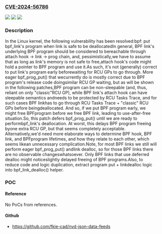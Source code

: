 ### [CVE-2024-56786](https://cve.mitre.org/cgi-bin/cvename.cgi?name=CVE-2024-56786)
![](https://img.shields.io/static/v1?label=Product&message=Linux&color=blue)
![](https://img.shields.io/static/v1?label=Version&message=1da177e4c3f41524e886b7f1b8a0c1fc7321cac2%3C%205fe23c57abadfd46a7a66e81f3536e4757252a0b%20&color=brighgreen)
![](https://img.shields.io/static/v1?label=Vulnerability&message=n%2Fa&color=brighgreen)

### Description

In the Linux kernel, the following vulnerability has been resolved:bpf: put bpf_link's program when link is safe to be deallocatedIn general, BPF link's underlying BPF program should be considered to bereachable through attach hook -> link -> prog chain, and, pessimistically,we have to assume that as long as link's memory is not safe to free,attach hook's code might hold a pointer to BPF program and use it.As such, it's not (generally) correct to put link's program early beforewaiting for RCU GPs to go through. More eager bpf_prog_put() that wecurrently do is mostly correct due to BPF program's release code doingsimilar RCU GP waiting, but as will be shown in the following patches,BPF program can be non-sleepable (and, thus, reliant on only "classic"RCU GP), while BPF link's attach hook can have sleepable semantics andneeds to be protected by RCU Tasks Trace, and for such cases BPF linkhas to go through RCU Tasks Trace + "classic" RCU GPs before beingdeallocated. And so, if we put BPF program early, we might free BPFprogram before we free BPF link, leading to use-after-free situation.So, this patch defers bpf_prog_put() until we are ready to performbpf_link's deallocation. At worst, this delays BPF program freeing byone extra RCU GP, but that seems completely acceptable. Alternatively,we'd need more elaborate ways to determine BPF hook, BPF link, and BPFprogram lifetimes, and how they relate to each other, which seems likean unnecessary complication.Note, for most BPF links we still will perform eager bpf_prog_put() andlink dealloc, so for those BPF links there are no observable changeswhatsoever. Only BPF links that use deferred dealloc might noticeslightly delayed freeing of BPF programs.Also, to reduce code and logic duplication, extract program put + linkdealloc logic into bpf_link_dealloc() helper.

### POC

#### Reference
No PoCs from references.

#### Github
- https://github.com/fkie-cad/nvd-json-data-feeds

